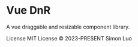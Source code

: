 # Vue DnR

A vue draggable and resizable component library.

License
MIT License © 2023-PRESENT Simon Luo
